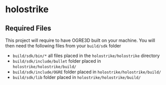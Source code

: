 # holostrike

## Required Files
This project will require to have OGRE3D built on your machine. You will then need the following files from your `build/sdk` folder
* `build/sdk/bin/*` all files placed in the `holostrike/holostrike` directory
* `build/sdk/include/bullet` folder placed in `holostrike/holostrike/build/`
* `build/sdk/include/OGRE` folder placed in `holostrike/holostrike/build/`
* `build/sdk/lib` folder placed in `holostrike/holostrike/build/`